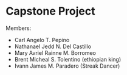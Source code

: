 # Capstone Project

Members:
- Carl Angelo T. Pepino
- Nathanael Jedd N. Del Castillo
- Mary Avriel Rainne M. Borromeo
- Brent Micheal S. Tolentino (ethiopian king)
- Ivann James M. Paradero (Streak Dancer)
